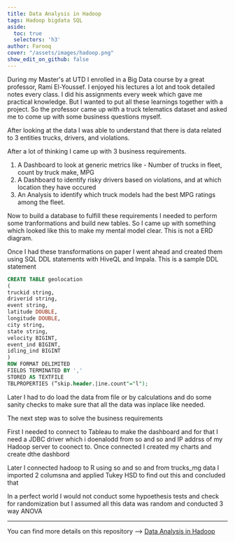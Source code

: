 ```yaml
---
title: Data Analysis in Hadoop
tags: Hadoop bigdata SQL
aside:
  toc: true
  selectors: 'h3'
author: Farooq
cover: "/assets/images/hadoop.png"
show_edit_on_github: false
---
```


During my Master's at UTD I enrolled in a Big Data course by a great professor, Rami El-Youssef. I enjoyed his lectures a lot and took detailed notes every class. I did his assignments every week which gave me practical knowledge. But I wanted to put all these learnings together with a project. So the professor came up with a truck telematics dataset and asked me to come up with some business questions myself.

After looking at the data I was able to understand that there is data related to 3 entities trucks, drivers, and violations. 

After a lot of thinking I came up with 3 business requirements.

1. A Dashboard to look at generic metrics like - Number of trucks in fleet, count by truck make, MPG
2. A Dashboard to identify risky drivers based on violations, and at which location they have occured
3. An Analysis to identify which truck models had the best MPG ratings among the fleet.

Now to build a database to fulfill these requirements I needed to perform some tranformations and build new tables. So I came up with something which looked like this to make my mental model clear. This is not a ERD diagram.


Once I had these transformations on paper I went ahead and created them using SQL DDL statements with HiveQL and Impala. This is a sample DDL statement

```sql
CREATE TABLE geolocation
(
truckid string,
driverid string,
event string,
latitude DOUBLE,
longitude DOUBLE,
city string,
state string,
velocity BIGINT,
event_ind BIGINT,
idling_ind BIGINT
)
ROW FORMAT DELIMITED
FIELDS TERMINATED BY ','
STORED AS TEXTFILE
TBLPROPERTIES (”skip.header.|ine.count"="l");
```

Later I had to do load the data from file or by calculations and do some sanity checks to make sure that all the data was inplace like needed.

The next step was to solve the business requirements

First I needed to connect to Tableau to make the dashboard and for that I need a JDBC driver which i doenalodd from so and so and IP addrss of my Hadoop server to coonect to. Once connected I created my charts and create dthe dashbord

Later I connected hadoop to R using so and so and from trucks_mg data I imported 2 columsna and applied Tukey HSD to find out this and concluded that 

In a perfect world I would not conduct some hypoethesis tests and check for randomization but I assumed all this data was random and conducted 3 way ANOVA






---

You can find more details on this repository --> [Data Analysis in Hadoop]()
